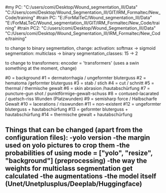 #my PC: "C:/users/comi/Desktop/Wound_segmentation_III/Data" "C:/Users/comi/Desktop/Wound_Segmentation_III/GIT/IRM_Formaltec/New_Code/training"
#train PC: "E:/ForMalTeC/Wound_segmentation_III/Data" "E:/ForMaLTeC/Wound_segmentation_III/GIT/IRM_Formaltec/New_Code/training"
#train PC2: "C:/users/comi/Desktop/Wound_Segmentation_III/Data" "C:/Users/comi/Desktop/Wound_Segmentation_III/IRM_Formaltec/New_Code/training"


to change to binary segmentation, change: 
activation: softmax -> sigmoid
segmentation: multiclass -> binary
segmentation_classes: 15 -> 2

to change to transformers:
encoder = 'transformers' (uses a swin something at the moment, change)


#0 = background
#1 = dermatorrhagia / ungeformter bluterguss
#2 = hematoma /geformter bluterguss
#3 = stab / stich
#4 = cut / schnitt
#5 = thermal / thermische gewalt
#6 = skin abrasion /hautabschürfung
#7 = puncture-gun shot / punktförmige-gewalt-schuss
#8 = contused-lacarated / quetsch-riss Wunden (Platzwunden)
#9 = semisharp force / Halbscharfe Gewalt
#10 = lacerations / risswunden
#11 = non-existent
#12 = ungeformter bluterguss + hautabschürfung
#13 = geformter bluterguss + hautabschürfung
#14 = thermische gewalt + hautabschürfung

Things that can be changed (apart from the configuration files):
-yolo version
-the margin used on yolo pictures to crop them
-the probabilities of using mode = ["yolo", "resize", "background"] (preprocessing)
-the way the weights for multiclass segmentation get calculated
-the augmentations
-the model itself (Unet/Unetplusplus/Deeplab/Huggingface)
-